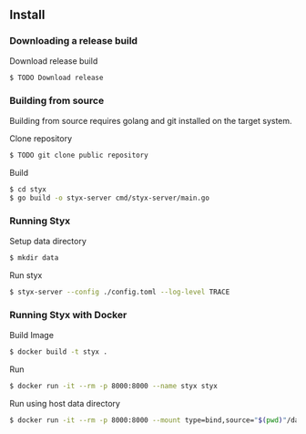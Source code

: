 Install
-------

### Downloading a release build

Download release build

```bash
$ TODO Download release 
```

### Building from source

Building from source requires golang and git installed on the target system. 

Clone repository

```bash
$ TODO git clone public repository
```

Build
```bash
$ cd styx
$ go build -o styx-server cmd/styx-server/main.go 
```

### Running Styx

Setup data directory

```bash
$ mkdir data
```

Run styx

```bash
$ styx-server --config ./config.toml --log-level TRACE
```

### Running Styx with Docker

Build Image

```bash
$ docker build -t styx .
```

Run

```bash
$ docker run -it --rm -p 8000:8000 --name styx styx
```

Run using host data directory

```bash
$ docker run -it --rm -p 8000:8000 --mount type=bind,source="$(pwd)"/data,target=/data --name styx styx
```
